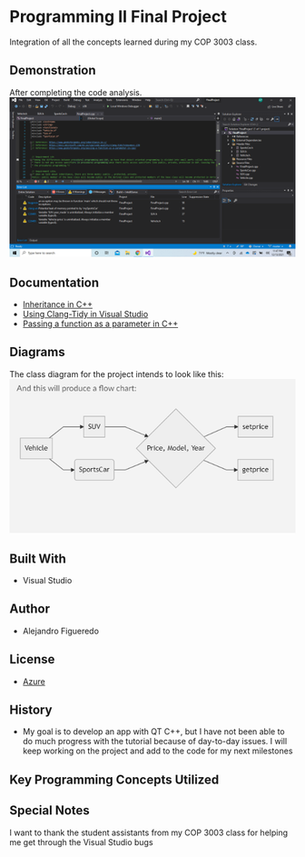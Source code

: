 # Programming II Final Project
Integration of all the concepts learned during my COP 3003 class.


## Demonstration
After completing the code analysis.
![alt text](https://github.com/ajfigueredo0573/COP3003FinalProject/blob/main/IMAGE.PNG)

## Documentation
* [Inheritance in C++](https://www.geeksforgeeks.org/inheritance-in-c/)
* [Using Clang-Tidy in Visual Studio](https://docs.microsoft.com/en-us/cpp/code-quality/clang-tidy?view=msvc-170)
* [Passing a function as a parameter in C++](https://www.geeksforgeeks.org/passing-a-function-as-a-parameter-in-cpp/)

## Diagrams
The class diagram for the project intends to look like this:
![alt text](https://github.com/ajfigueredo0573/COP3003FinalProject/blob/main/Flowchart.PNG)

## Built With
* Visual Studio

## Author

* Alejandro Figueredo

## License
* [Azure](https://azureforeducation.microsoft.com/devtools)

## History

* My goal is to develop an app with QT C++, but I have not been able to do much progress with the tutorial because of day-to-day issues. I will keep working on the project and add to the code for my next milestones

## Key Programming Concepts Utilized

## Special Notes

I want to thank the student assistants from my COP 3003 class for helping me get through the Visual Studio bugs
